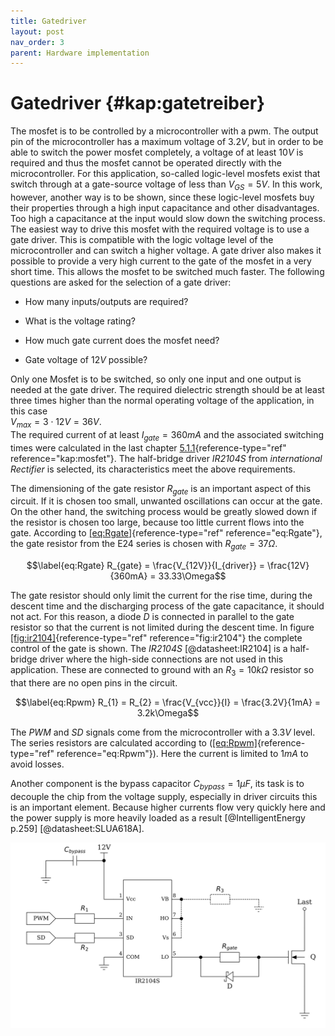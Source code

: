 ```yaml
---
title: Gatedriver
layout: post
nav_order: 3
parent: Hardware implementation
---
```


# Gatedriver {#kap:gatetreiber}

The mosfet is to
be controlled by a microcontroller with a pwm. The output pin of the microcontroller
has a maximum voltage of $3.2V$, but in order to be able to switch the
power mosfet completely, a voltage of at least $10V$ is required and
thus the mosfet cannot be operated directly with the microcontroller.
For this application, so-called logic-level mosfets exist that switch
through at a gate-source voltage of less than $V_{GS}=5V$. In this work,
however, another way is to be shown, since these logic-level mosfets buy
their properties through a high input capacitance and other
disadvantages. Too high a capacitance at the input would slow down the
switching process. The easiest way to drive this mosfet with the
required voltage is to use a gate driver. This is compatible with the
logic voltage level of the microcontroller and can switch a higher
voltage. A gate driver also makes it possible to provide a very high
current to the gate of the mosfet in a very short time. This allows the
mosfet to be switched much faster. The following questions are asked for
the selection of a gate driver:

-   How many inputs/outputs are required?

-   What is the voltage rating?

-   How much gate current does the mosfet need?

-   Gate voltage of $12V$ possible?

Only one Mosfet is to be switched, so only one input and one output is
needed at the gate driver. The required dielectric strength should be at
least three times higher than the normal operating voltage of the
application, in this case\
${V_{max}=3\cdot 12V=36V}$.\
The required current of at least ${I_{gate} = 360mA}$ and the associated
switching times were calculated in the last chapter
[5.1.1](#kap:mosfet){reference-type="ref" reference="kap:mosfet"}. The
half-bridge driver *IR2104S* from *international Rectifier* is selected,
its characteristics meet the above requirements. 

The dimensioning of the gate resistor $R_{gate}$ is an important aspect
of this circuit. If it is chosen too small, unwanted oscillations can
occur at the gate. On the other hand, the switching process would be
greatly slowed down if the resistor is chosen too large, because too
little current flows into the gate. According to
[\[eq:Rgate\]](#eq:Rgate){reference-type="ref" reference="eq:Rgate"},
the gate resistor from the E24 series is chosen with
$R_{gate}=37\Omega$.

$$\label{eq:Rgate}
R_{gate} = \frac{V_{12V}}{I_{driver}} = \frac{12V}{360mA} = 33.33\Omega$$

The gate resistor should only limit the current for the rise time,
during the descent time and the discharging process of the gate
capacitance, it should not act. For this reason, a diode $D$ is
connected in parallel to the gate resistor so that the current is not
limited during the descent time. In figure
[\[fig:ir2104\]](#fig:ir2104){reference-type="ref"
reference="fig:ir2104"} the complete control of the gate is shown. The
*IR2104S* [@datasheet:IR2104] is a half-bridge driver where the
high-side connections are not used in this application. These are
connected to ground with an $R_{3}=10k\Omega$ resistor so that there are
no open pins in the circuit. 

$$\label{eq:Rpwm}
R_{1} = R_{2} = \frac{V_{vcc}}{I} = \frac{3.2V}{1mA} = 3.2k\Omega$$

The
*PWM* and *SD* signals come from the microcontroller with a $3.3V$
level. The series resistors are calculated according to
([\[eq:Rpwm\]](#eq:Rpwm){reference-type="ref" reference="eq:Rpwm"}).
Here the current is limited to $1mA$ to avoid losses.

Another component is the bypass capacitor $C_{bypass}=1\mu F$, its task
is to decouple the chip from the voltage supply, especially in driver
circuits this is an important element. Because higher currents flow very
quickly here and the power supply is more heavily loaded as a
result [@IntelligentEnergy p.259] [@datasheet:SLUA618A].

![image](../assets/image/ir2104.svg)
